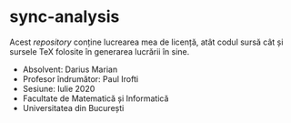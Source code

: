 # sync-analysis

Acest _repository_ conține lucrearea mea de licență, atât codul
sursă cât și sursele TeX folosite în generarea lucrării în sine.
- Absolvent: Darius Marian
- Profesor îndrumător: Paul Irofti
- Sesiune: Iulie 2020
- Facultate de Matematică și Informatică
- Universitatea din București
